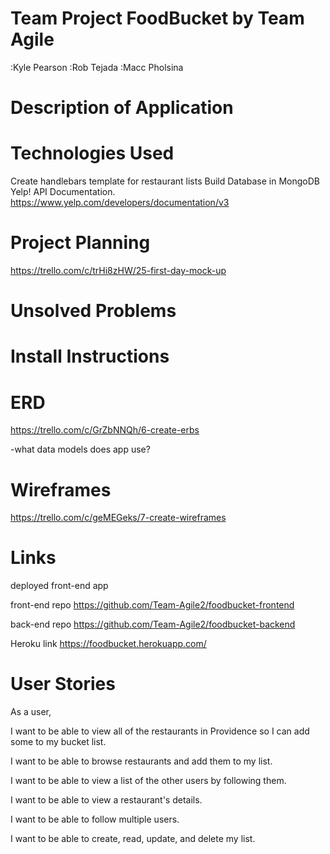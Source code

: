 # Team Project FoodBucket by Team Agile
:Kyle Pearson :Rob Tejada :Macc Pholsina

# Description of Application

# Technologies Used
Create handlebars template for restaurant lists
Build Database in MongoDB
Yelp! API Documentation. https://www.yelp.com/developers/documentation/v3

# Project Planning

https://trello.com/c/trHi8zHW/25-first-day-mock-up

# Unsolved Problems

# Install Instructions

# ERD
https://trello.com/c/GrZbNNQh/6-create-erbs

-what data models does app use?

# Wireframes
https://trello.com/c/geMEGeks/7-create-wireframes

# Links
deployed front-end app

front-end repo
https://github.com/Team-Agile2/foodbucket-frontend

back-end repo
https://github.com/Team-Agile2/foodbucket-backend

Heroku link
https://foodbucket.herokuapp.com/

# User Stories

As a user,

I want to be able to view all of the restaurants in Providence so I can add some to my bucket list.

I want to be able to browse restaurants and add them to my list.

I want to be able to view a list of the other users by following them.

I want to be able to view a restaurant's details.

I want to be able to follow multiple users.

I want to be able to create, read, update, and delete my list.

